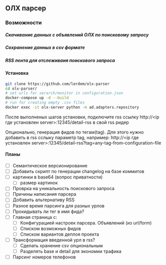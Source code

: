 ## ОЛХ парсер
### Возможности
##### Скачивание данных с объявлений ОЛХ по поисковому запросу
##### Сохранение данных в csv формате
##### RSS лента для отслеживаия поискового запроса

#### Установка
```bash
git clone https://github.com/lerdem/olx-parser
cd olx-parser/
# set urls for serarch/monitor in configuration.json
docker-compose up -d --build
# run for creating empty .csv files
docker exec -it olx-server python -m ad.adapters.repository
```
После выполненых шагов установки, подключите rss ссылку http://<ip где установлен server>:12345/detail-rss в свой rss ридер

Опционально, генерация фидов по тегам(tag). Для этого нужно добавить в rss сслыку параметр tag, например: http://<ip где установлен server>:12345/detail-rss?tag=any-tag-from-configuration-file

#### Планы
- [ ] Семантическое версионирование
- [ ] Добавить скрипт по генерации changelog на базе коммитов
- [ ] картинки в base64 (вопрос приватности)
    - [ ] размер картинок
- [ ] Проврка на уникальность поискового запроса
- [ ] Причины написания парсера
- [ ] Добавить альтернативу RSS
- [ ] Разное время парсинга для разных урлов
- [ ] Прокидывать ли тег в имя фида?
- [ ] Главная страница с:
    - [ ] Конфигурацией настроек парсера. Объявлений (из url/form)
    - [ ] Списком возможных фидов
    - [ ] Списком вариантов деплоя проекта
- [ ] Трансформация введенной урл в rss?
    - [ ] Сделать хранение csv опциональным
    - [ ] Разделять base и detail для экономии трафика
- [ ] Парсинг номеров телефонов
